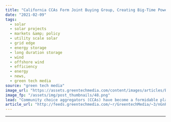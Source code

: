 ```yaml
---
title: "California CCAs Form Joint Buying Group, Creating Big-Time Power Purchaser"
date: "2021-02-09"
tags: 
  - solar
  - solar projects
  - markets &amp; policy
  - utility scale solar
  - grid edge
  - energy storage
  - long duration storage
  - wind
  - offshore wind
  - efficiency
  - energy
  - news,
  - green tech media
source: "green tech media"
image_url: "https://assets.greentechmedia.com/content/images/articles/Bay_Bridge_Oakland_San_Francisco_California_XL_Shutterstock.jpg"
image_fp: "/assets/img/post_thumbnails/48.png"
lead: "Community choice aggregators (CCAs) have become a formidable player in California’s electricity markets, taking over the role of supplying electricity to millions of customers from the state's investor-owned utilities, announcing big-time clean energ ..."
article_url: "http://feeds.greentechmedia.com/~r/GreentechMedia/~3/nGnPAhhhWpc/california-ccas-form-joint-buying-group-creating-big-time-power-purchaser"
---
```


---

